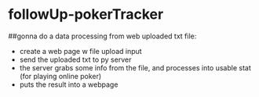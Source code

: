 # followUp-pokerTracker

##gonna do a data processing from web uploaded txt file:
- create a web page w file upload input
- send the uploaded txt to py server
- the server grabs some info from the file, and processes into usable stat (for playing online poker)
- puts the result into a webpage